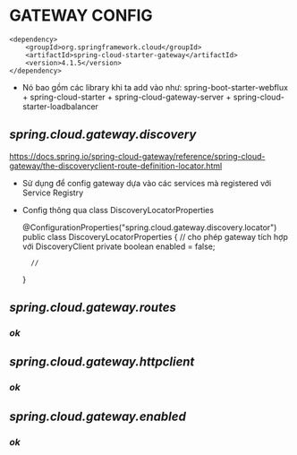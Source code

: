 # GATEWAY CONFIG

    <dependency>
        <groupId>org.springframework.cloud</groupId>
        <artifactId>spring-cloud-starter-gateway</artifactId>
        <version>4.1.5</version>
    </dependency>

+ Nó bao gồm các library khi ta add vào như: spring-boot-starter-webflux + spring-cloud-starter + spring-cloud-gateway-server + spring-cloud-starter-loadbalancer

## _spring.cloud.gateway.discovery_
https://docs.spring.io/spring-cloud-gateway/reference/spring-cloud-gateway/the-discoveryclient-route-definition-locator.html
+ Sử dụng để config gateway dựa vào các services mà registered với Service Registry
+ Config thông qua class DiscoveryLocatorProperties


    @ConfigurationProperties("spring.cloud.gateway.discovery.locator")
    public class DiscoveryLocatorProperties {
        // cho phép gateway tích hợp với DiscoveryClient
        private boolean enabled = false;
        
        // 
    }


## _spring.cloud.gateway.routes_
### _ok_

## _spring.cloud.gateway.httpclient_
### _ok_

## _spring.cloud.gateway.enabled_
### _ok_